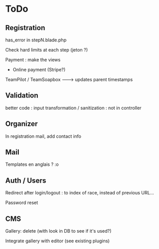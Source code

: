 # ToDo

## Registration

has_error in stepN.blade.php

Check hard limits at each step (jeton ?)

Payment : make the views
+ Online payment (Stripe?)

TeamPilot / TeamSoapbox ---> updates parent timestamps

## Validation

better code : input transformation / sanitization : not in controller

## Organizer

In registration mail, add contact info

## Mail

Templates en anglais ? :o

## Auth / Users

Redirect after login/logout : to index of race, instead of previous URL...

Password reset

## CMS

Gallery: delete (with look in DB to see if it's used?)

Integrate gallery with editor (see existing plugins)